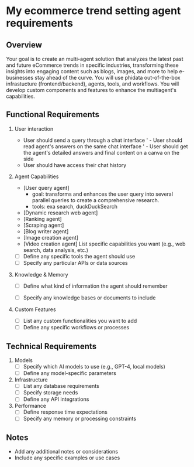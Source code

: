 # My ecommerce trend setting agent requirements

## Overview
Your goal is to create an multi-agent solution that analyzes the latest past and future eCommerce trends in specific industries, transforming these insights into engaging content such as blogs, images, and more to help e-businesses stay ahead of the curve. You will use phidata out-of-the-box infrastucture (frontend/backend), agents, tools, and workflows. You will develop custom components and features to enhance the multiagent's capabilities.

## Functional Requirements

1. User interaction
   - User should send a query through a chat interface
'  - User should read agent's answers on the same chat interface
'  - User should get the agent's detailed answers and final content on a canva on the side
   - User should have access their chat history

2. Agent Capabilities
   - [User query agent] 
      - goal: transforms and enhances the user query into several parallel queries to create a comprehensive research.
      - tools:  exa search, duckDuckSearch
   - [Dynamic research web agent] 
   - [Ranking agent]
   - [Scraping agent]
   - [Blog writer agent]
   - [Image creation agent]
   - [Video creation agent]
   List specific capabilities you want (e.g., web search, data analysis, etc.)
   - [ ] Define any specific tools the agent should use
   - [ ] Specify any particular APIs or data sources

2. Knowledge & Memory
   - [ ] Define what kind of information the agent should remember
   - [ ] Specify any knowledge bases or documents to include



4. Custom Features
   - [ ] List any custom functionalities you want to add
   - [ ] Define any specific workflows or processes

## Technical Requirements

1. Models
   - [ ] Specify which AI models to use (e.g., GPT-4, local models)
   - [ ] Define any model-specific parameters

2. Infrastructure
   - [ ] List any database requirements
   - [ ] Specify storage needs
   - [ ] Define any API integrations

3. Performance
   - [ ] Define response time expectations
   - [ ] Specify any memory or processing constraints

## Notes
- Add any additional notes or considerations
- Include any specific examples or use cases

